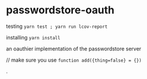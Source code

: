 # passwordstore-oauth

testing
`yarn test ; yarn run lcov-report`

installing
`yarn install`

an oauthier implementation of the passwordstore server

// make sure you use `function add({thing=false} = {})`

.
